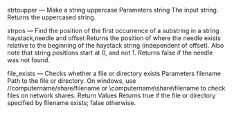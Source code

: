 strtoupper — Make a string uppercase
Parameters
string
The input string.
Returns the uppercased string.

strpos — Find the position of the first occurrence of a substring in a string
haystack,needle and offset
Returns the position of where the needle exists relative to the beginning of the haystack string (independent of offset). Also note that string positions start at 0, and not 1.
Returns false if the needle was not found.

file_exists — Checks whether a file or directory exists
Parameters
filename
Path to the file or directory.
On windows, use //computername/share/filename or \\computername\share\filename to check files on network shares.
Return Values
Returns true if the file or directory specified by filename exists; false otherwise.